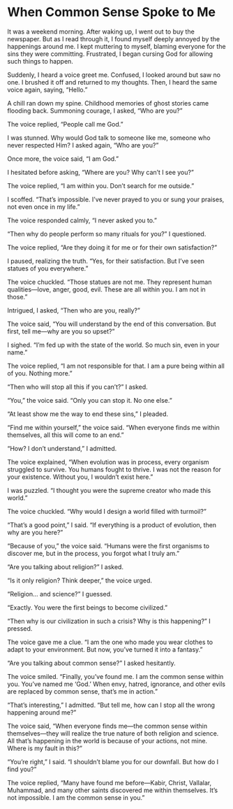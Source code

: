# When Common Sense Spoke to Me

It was a weekend morning. After waking up, I went out to buy the newspaper. But as I read through it, I found myself deeply annoyed by the happenings around me. I kept muttering to myself, blaming everyone for the sins they were committing. Frustrated, I began cursing God for allowing such things to happen.



Suddenly, I heard a voice greet me. Confused, I looked around but saw no one. I brushed it off and returned to my thoughts. Then, I heard the same voice again, saying, “Hello.”



A chill ran down my spine. Childhood memories of ghost stories came flooding back. Summoning courage, I asked, “Who are you?”



The voice replied, “People call me God.”



I was stunned. Why would God talk to someone like me, someone who never respected Him? I asked again, “Who are you?”



Once more, the voice said, “I am God.”



I hesitated before asking, “Where are you? Why can’t I see you?”



The voice replied, “I am within you. Don’t search for me outside.”



I scoffed. “That’s impossible. I’ve never prayed to you or sung your praises, not even once in my life.”



The voice responded calmly, “I never asked you to.”



“Then why do people perform so many rituals for you?” I questioned.



The voice replied, “Are they doing it for me or for their own satisfaction?”



I paused, realizing the truth. “Yes, for their satisfaction. But I’ve seen statues of you everywhere.”



The voice chuckled. “Those statues are not me. They represent human qualities—love, anger, good, evil. These are all within you. I am not in those.”



Intrigued, I asked, “Then who are you, really?”



The voice said, “You will understand by the end of this conversation. But first, tell me—why are you so upset?”



I sighed. “I’m fed up with the state of the world. So much sin, even in your name.”



The voice replied, “I am not responsible for that. I am a pure being within all of you. Nothing more.”



“Then who will stop all this if you can’t?” I asked.



“You,” the voice said. “Only you can stop it. No one else.”



“At least show me the way to end these sins,” I pleaded.



“Find me within yourself,” the voice said. “When everyone finds me within themselves, all this will come to an end.”



“How? I don’t understand,” I admitted.



The voice explained, “When evolution was in process, every organism struggled to survive. You humans fought to thrive. I was not the reason for your existence. Without you, I wouldn’t exist here.”



I was puzzled. “I thought you were the supreme creator who made this world.”



The voice chuckled. “Why would I design a world filled with turmoil?”



“That’s a good point,” I said. “If everything is a product of evolution, then why are you here?”



“Because of you,” the voice said. “Humans were the first organisms to discover me, but in the process, you forgot what I truly am.”



“Are you talking about religion?” I asked.



“Is it only religion? Think deeper,” the voice urged.



“Religion… and science?” I guessed.



“Exactly. You were the first beings to become civilized.”



“Then why is our civilization in such a crisis? Why is this happening?” I pressed.



The voice gave me a clue. “I am the one who made you wear clothes to adapt to your environment. But now, you’ve turned it into a fantasy.”



“Are you talking about common sense?” I asked hesitantly.



The voice smiled. “Finally, you’ve found me. I am the common sense within you. You’ve named me ‘God.’ When envy, hatred, ignorance, and other evils are replaced by common sense, that’s me in action.”



“That’s interesting,” I admitted. “But tell me, how can I stop all the wrong happening around me?”



The voice said, “When everyone finds me—the common sense within themselves—they will realize the true nature of both religion and science. All that’s happening in the world is because of your actions, not mine. Where is my fault in this?”



“You’re right,” I said. “I shouldn’t blame you for our downfall. But how do I find you?”



The voice replied, “Many have found me before—Kabir, Christ, Vallalar, Muhammad, and many other saints discovered me within themselves. It’s not impossible. I am the common sense in you.”

